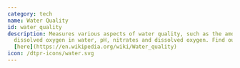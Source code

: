 ```yaml
---
category: tech
name: Water Quality
id: water_quality
description: Measures various aspects of water quality, such as the amount of
  dissolved oxygen in water, pH, nitrates and dissolved oxygen. Find out more
  [here](https://en.wikipedia.org/wiki/Water_quality)
icon: /dtpr-icons/water.svg
---
```


